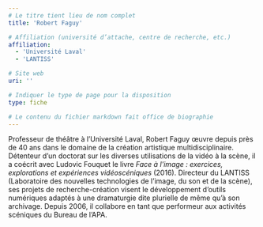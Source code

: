 ```yaml
---
# Le titre tient lieu de nom complet
title: 'Robert Faguy'

# Affiliation (université d’attache, centre de recherche, etc.)
affiliation: 
  - 'Université Laval'
  - 'LANTISS'

# Site web
uri: ''

# Indiquer le type de page pour la disposition
type: fiche

# Le contenu du fichier markdown fait office de biographie
---
```


Professeur de théâtre à l’Université Laval, Robert Faguy œuvre depuis près de 40 ans dans le domaine de la création artistique multidisciplinaire. Détenteur d’un doctorat sur les diverses utilisations de la vidéo à la scène, il a coécrit avec Ludovic Fouquet le livre *Face à l'image : exercices, explorations et expériences vidéoscéniques* (2016). Directeur du LANTISS (Laboratoire des nouvelles technologies de l’image, du son et de la scène), ses projets de recherche-création visent le développement d’outils numériques adaptés à une dramaturgie dite plurielle de même qu’à son archivage. Depuis 2006, il collabore en tant que performeur aux activités scéniques du Bureau de l’APA.
